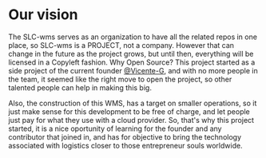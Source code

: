 # Our vision

The SLC-wms serves as an organization to have all the related repos in one place, so SLC-wms is a PROJECT, not a company. However that can change in the future as the project grows, but until then, everything will be licensed in a Copyleft fashion. Why Open Source? This project started as a side project of the current founder [@Vicente-G](https://github.com/Vicente-G), and with no more people in the team, it seemed like the right move to open the project, so other talented people can help in making this big.

Also, the construction of this WMS, has a target on smaller operations, so it just make sense for this development to be free of charge, and let people just pay for what they use with a cloud provider. So, that's why this project started, it is a nice oportunity of learning for the founder and any contributor that joined in, and has for objective to bring the technology associated with logistics closer to those entrepreneur souls worldwide.
